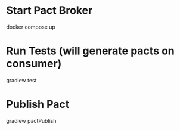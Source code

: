 # Start Pact Broker

docker compose up

# Run Tests (will generate pacts on consumer)

gradlew test

# Publish Pact

gradlew pactPublish